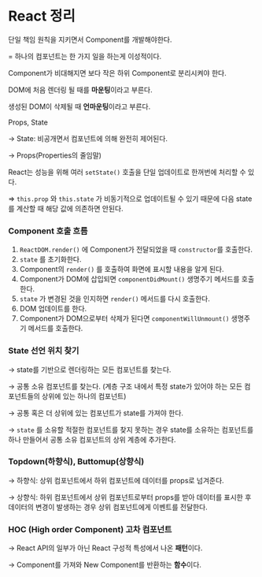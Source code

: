# React 정리

단일 책임 원칙을 지키면서 Component를 개발해야한다.

= 하나의 컴포넌트는 한 가지 일을 하는게 이성적이다.

Component가 비대해지면 보다 작은 하위 Component로 분리시켜야 한다.

DOM에 처음 렌더링 될 때를 **마운팅**이라고 부른다.

생성된 DOM이 삭제될 때 **언마운팅**이라고 부른다.

Props, State

→ State: 비공개면서 컴포넌트에 의해 완전히 제어된다.

→ Props(Properties의 줄임말)

React는 성능을 위해 여러 `setState()` 호출을 단일 업데이트로 한꺼번에 처리할 수 있다.

⇒ `this.prop` 와 `this.state` 가 비동기적으로 업데이트될 수 있기 때문에 다음 state를 계산할 때 해당 값에 의존하면 안된다.

### Component 호출 흐름

1. `ReactDOM.render()` 에 Component가 전달되었을 때 `constructor`를 호출한다.
2. `state` 를 초기화한다.
3. Component의 `render()` 를 호출하여 화면에 표시할 내용을 알게 된다.
4. Component가 DOM에 삽입되면 `componentDidMount()` 생명주기 메서드를 호출한다.
5. `state` 가 변경된 것을 인지하면 `render()` 메서드를 다시 호출한다.
6. DOM 업데이트를 한다.
7. Component가 DOM으로부터 삭제가 된다면 `componentWillUnmount()` 생명주기 메서드를 호출한다.

### State 선언 위치 찾기

→ state를 기반으로 렌더링하는 모든 컴포넌트를 찾는다.

→ 공통 소유 컴포넌트를 찾는다. (계층 구조 내에서 특정 state가 있어야 하는 모든 컴포넌트들의 상위에 있는 하나의 컴포넌트)

→ 공통 혹은 더 상위에 있는 컴포넌트가 state를 가져야 한다.

→ `state` 를 소유할 적절한 컴포넌트를 찾지 못하는 경우 state를 소유하는 컴포넌트를 하나 만들어서 공통 소유 컴포넌트의 상위 계층에 추가한다.

### Topdown(하향식), Buttomup(상향식)

→ 하향식: 상위 컴포넌트에서 하위 컴포넌트에 데이터를 props로 넘겨준다.

→ 상향식: 하위 컴포넌트에서 상위 컴포넌트로부터 props를 받아 데이터를 표시한 후 데이터의 변경이 발생하는 경우 상위 컴포넌트에게 이벤트를 전달한다.

### HOC (High order Component) 고차 컴포넌트

→ React API의 일부가 아닌 React 구성적 특성에서 나온 **패턴**이다.

→ Component를 가져와 New Component를 반환하는 **함수**이다.